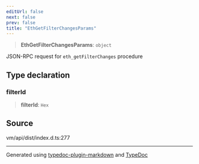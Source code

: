 ```yaml
---
editUrl: false
next: false
prev: false
title: "EthGetFilterChangesParams"
---
```


> **EthGetFilterChangesParams**: `object`

JSON-RPC request for `eth_getFilterChanges` procedure

## Type declaration

### filterId

> **filterId**: `Hex`

## Source

vm/api/dist/index.d.ts:277

***
Generated using [typedoc-plugin-markdown](https://www.npmjs.com/package/typedoc-plugin-markdown) and [TypeDoc](https://typedoc.org/)
